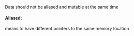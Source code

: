 Data should not be aliased and mutable at the same time


#### Aliased:
means to have different pointers to the same memory location